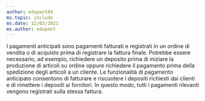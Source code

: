 ```yaml
---
author: edupont04
ms.topic: include
ms.date: 12/03/2021
ms.author: edupont
---
```

I pagamenti anticipati sono pagamenti fatturati e registrati in un ordine di vendita o di acquisto prima di registrare la fattura finale. Potrebbe essere necessario, ad esempio, richiedere un deposito prima di iniziare la produzione di articoli su ordine oppure richiedere il pagamento prima della spedizione degli articoli a un cliente. Le funzionalità di pagamento anticipato consentono di fatturare e riscuotere i depositi richiesti dai clienti e di rimettere i depositi ai fornitori. In questo modo, tutti i pagamenti rilevanti vengono registrati sulla stessa fattura.  
